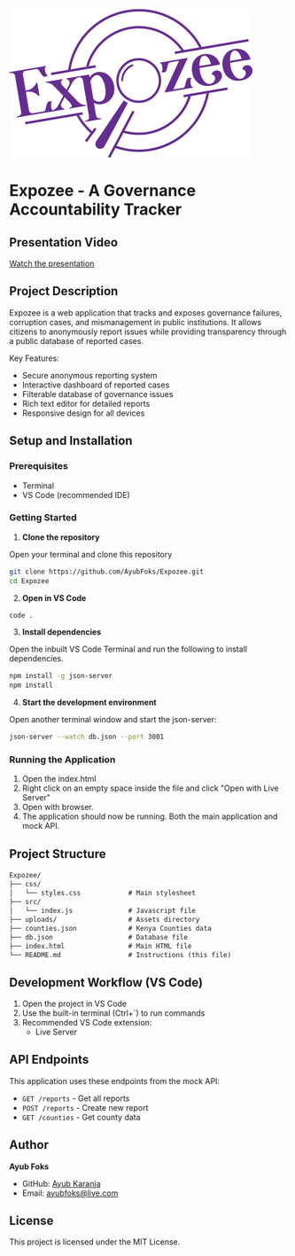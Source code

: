 ![Expozee Logo](./uploads/expozee_purple.png)

# Expozee - A Governance Accountability Tracker

## Presentation Video

[Watch the presentation](https://www.dropbox.com/scl/fi/t7cofvr5omctwhvs3hpsq/Expozee-demo.mp4?rlkey=ngwhs16bmziupyjl6axktw8kn&st=yvuzj36v&dl=0)

## Project Description

Expozee is a web application that tracks and exposes governance failures, corruption cases, and mismanagement in public institutions. It allows citizens to anonymously report issues while providing transparency through a public database of reported cases.

Key Features:
- Secure anonymous reporting system
- Interactive dashboard of reported cases
- Filterable database of governance issues
- Rich text editor for detailed reports
- Responsive design for all devices

## Setup and Installation

### Prerequisites

- Terminal
- VS Code (recommended IDE)

### Getting Started

1. **Clone the repository**

Open your terminal and clone this repository

```bash
git clone https://github.com/AyubFoks/Expozee.git
cd Expozee
```
2. **Open in VS Code**

```bash
code .
```

3. **Install dependencies**

Open the inbuilt VS Code Terminal and run the following to install dependencies.
```bash
npm install -g json-server
npm install
```

4. **Start the development environment**

Open another terminal window and start the json-server:
```bash
json-server --watch db.json --port 3001
```

### Running the Application

1. Open the index.html
2. Right click on an empty space inside the file and click "Open with Live Server"
3. Open with browser.
4. The application should now be running. Both the main application and mock API.

## Project Structure

```
Expozee/
├── css/
│   └── styles.css            # Main stylesheet
├── src/
│   └── index.js              # Javascript file
├── uploads/                  # Assets directory
├── counties.json             # Kenya Counties data
├── db.json                   # Database file
├── index.html                # Main HTML file
└── README.md                 # Instructions (this file)
```

## Development Workflow (VS Code)

1. Open the project in VS Code
2. Use the built-in terminal (Ctrl+`) to run commands
3. Recommended VS Code extension:
   - Live Server

## API Endpoints

This application uses these endpoints from the mock API:

- `GET /reports` - Get all reports
- `POST /reports` - Create new report
- `GET /counties` - Get county data

## Author

**Ayub Foks**  
- GitHub: [Ayub Karanja](https://github.com/AyubFoks)
- Email: ayubfoks@live.com

## License

This project is licensed under the MIT License.

